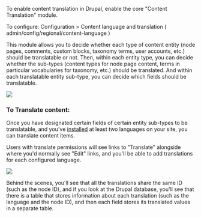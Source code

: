 To enable content translation in Drupal, enable the core "Content Translation" module.

To configure: Configuration > Content language and translation ( admin/config/regional/content-language )

This module allows you to decide whether each type of content entity (node pages, comments, custom blocks, taxonomy terms, user accounts, etc.) should be translatable or not. Then, within each entity type, you can decide whether the sub-types (content types for node page content, terms in particular vocabularies for taxonomy, etc.) should be translated. And within each translatable entity sub-type, you can decide which fields should be translatable.

![](https://www.drupal.org/files/2792597-enable-translation.png)

### To Translate content:

Once you have designated certain fields of certain entity sub-types to be translatable, and you've [installed](https://www.drupal.org/documentation/install/language#8) at least two languages on your site, you can translate content items.

Users with translate permissions will see links to "Translate" alongside where you'd normally see "Edit" links, and you'll be able to add translations for each configured language.

![](https://www.drupal.org/files/2792597-content-translation-annotated.png)

Behind the scenes, you'll see that all the translations share the same ID (such as the node ID), and if you look at the Drupal database, you'll see that there is a table that stores information about each translation (such as the language and the node ID), and then each field stores its translated values in a separate table.